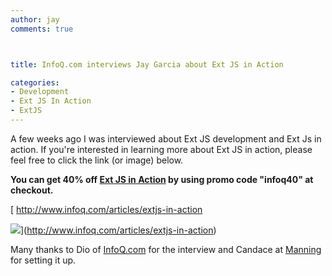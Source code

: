 ```yaml
---
author: jay
comments: true



title: InfoQ.com interviews Jay Garcia about Ext JS in Action

categories:
- Development
- Ext JS In Action
- ExtJS
---
```


A few weeks ago I was interviewed about Ext JS development and Ext Js in action.  If you're interested in learning more about Ext JS in action, please feel free to click the link (or image) below.





**You can get 40% off [Ext JS in Action](http://manning.com/garcia) by using promo code "infoq40" at checkout.**





[
http://www.infoq.com/articles/extjs-in-action





![](http://moduscreate.com/img/screencasts/2010-09-17_1054.png)](http://www.infoq.com/articles/extjs-in-action)





Many thanks to Dio of [InfoQ.com](http://infoq.com) for the interview and Candace at [Manning](http://manning.com) for setting it up.



